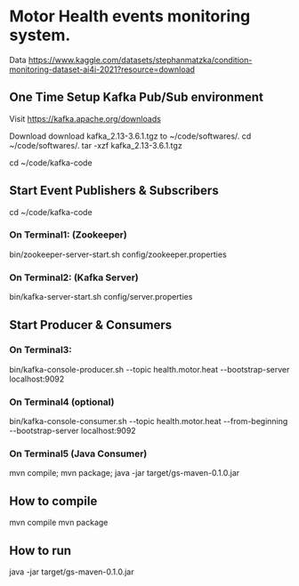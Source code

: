 # Motor Health events monitoring system. 

Data
https://www.kaggle.com/datasets/stephanmatzka/condition-monitoring-dataset-ai4i-2021?resource=download


## One Time Setup Kafka Pub/Sub environment
Visit 
https://kafka.apache.org/downloads

Download 
download kafka_2.13-3.6.1.tgz  to ~/code/softwares/.
cd ~/code/softwares/.
tar -xzf kafka_2.13-3.6.1.tgz 

cd ~/code/kafka-code


## Start Event Publishers & Subscribers
cd ~/code/kafka-code

### On Terminal1: (Zookeeper)
bin/zookeeper-server-start.sh config/zookeeper.properties

### On Terminal2: (Kafka Server)
bin/kafka-server-start.sh config/server.properties


## Start Producer & Consumers
### On Terminal3:
bin/kafka-console-producer.sh --topic health.motor.heat --bootstrap-server localhost:9092

### On Terminal4 (optional)
bin/kafka-console-consumer.sh --topic health.motor.heat --from-beginning --bootstrap-server localhost:9092

### On Terminal5 (Java Consumer)
mvn compile; mvn package; java -jar target/gs-maven-0.1.0.jar


## How to compile
mvn compile
mvn package

## How to run
java -jar target/gs-maven-0.1.0.jar
